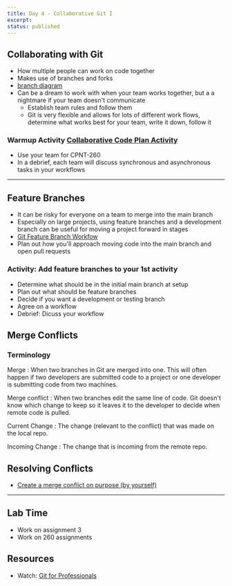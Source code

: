 ```yaml
---
title: Day 4 - Collaborative Git I
excerpt:
status: published
---
```


## Collaborating with Git

- How multiple people can work on code together
- Makes use of branches and forks
- [branch diagram](https://gist.github.com/bryanbraun/8c93e154a93a08794291df1fcdce6918)
- Can be a dream to work with when your team works together, but a a nightmare if your team doesn't communicate
  - Establish team rules and follow them
  - Git is very flexible and allows for lots of different work flows, determine what works best for your team, write it down, follow it

### Warmup Activity [Collaborative Code Plan Activity](https://gist.github.com/lilyx13/6b4304a1ca70f0aeda998a430b053edc)

- Use your team for CPNT-260
- In a debrief, each team will discuss synchronous and asynchronous tasks in your workflows

---

## Feature Branches

- It can be risky for everyone on a team to merge into the main branch
- Especially on large projects, using feature branches and a development branch can be useful for moving a project forward in stages
- [Git Feature Branch Workfow](https://www.atlassian.com/git/tutorials/comparing-workflows/feature-branch-workflow)
- Plan out how you'll approach moving code into the main branch and open pull requests

### Activity: Add feature branches to your 1st activity

- Determine what should be in the initial main branch at setup
- Plan out what should be feature branches
- Decide if you want a development or testing branch
- Agree on a workflow
- Debrief: Dicuss your workflow

## Merge Conflicts

### Terminology

Merge : When two branches in Git are merged into one. This will often happen if two developers are submitted code to a project or one developer is submitting code from two machines.

Merge conflict : When two branches edit the same line of code. Git doesn't know which change to keep so it leaves it to the developer to decide when remote code is pulled.

Current Change : The change (relevant to the conflict) that was made on the local repo.

Incoming Change : The change that is incoming from the remote repo.

## Resolving Conflicts

- [Create a merge conflict on purpose (by yourself)](https://gist.github.com/acidtone/d8c2e285c9b25fcb7443a4f0f4e4b4e6)

---

## Lab Time

- Work on assignment 3
- Work on 260 assignments

## Resources

- Watch: [Git for Professionals](https://youtu.be/Uszj_k0DGsg?t=88)
